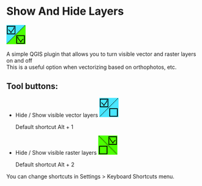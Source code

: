 # Show And Hide Layers    

<img src="./icons/icon.png" width="50" >

A simple QGIS plugin that allows you to turn visible vector and raster layers on and off
<br>This is a useful option when vectorizing based on orthophotos, etc.




## **Tool buttons:**
* Hide / Show visible vector layers         <img src="./icons/vector.png" width="50"  style="background:25px white">
    <p> Default shortcut Alt + 1

* Hide / Show visible raster layers    <img src="./icons/raster.png" width="50" style="background:25px white">
    <p> Default shortcut Alt + 2
You can change shortcuts in Settings > Keyboard Shortcuts menu.